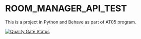 # ROOM_MANAGER_API_TEST
This is a project in Python and Behave as part of AT05 program.


[![Quality Gate Status](http://localhost:9000/api/project_badges/measure?project=firstBlog&metric=alert_status)](http://localhost:9000/dashboard?id=firstBlog)
